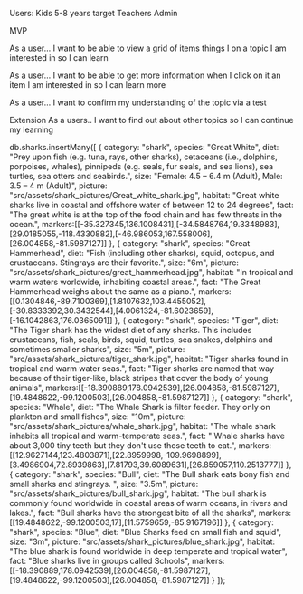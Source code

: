 Users:
Kids 5-8 years target
Teachers
Admin

MVP

As a user...
I want to be able to view a grid of items things I on a topic I am interested in
so I can learn

As a user...
I want to be able to get more information when I click on it an item I am interested in
so I can learn more

As a user...
I want to confirm my understanding of the topic via a test


Extension
As a users..
I want to find out about other topics so I can continue my learning


db.sharks.insertMany([
  {
    category: "shark",
    species: "Great White",
    diet: "Prey upon fish (e.g. tuna, rays, other sharks), cetaceans (i.e., dolphins, porpoises, whales), pinnipeds (e.g. seals, fur seals, and sea lions), sea turtles, sea otters and seabirds.",
    size: "Female: 4.5 – 6.4 m (Adult), Male: 3.5 – 4 m (Adult)",
    picture: "src/assets/shark_pictures/Great_white_shark.jpg",
    habitat: "Great white sharks live in coastal and offshore water of between 12 to 24 degrees",
    fact: "The great white is at the top of the food chain and has few threats in the ocean.",
    markers:[[-35.327345,136.1008431],[-34.5848764,19.3348983],[29.0185055,-118.4330882],[-46.986053,167.558006],[26.004858,-81.5987127]]
  },
  {
    category: "shark",
    species: "Great Hammerhead",
    diet: "Fish (including other sharks), squid, octopus, and crustaceans. Stingrays are their favorite.",
    size: "6m",
    picture: "src/assets/shark_pictures/great_hammerhead.jpg",
    habitat: "In tropical and warm waters worldwide, inhabiting coastal areas.",
    fact: "The Great Hammerhead weighs about the same as a piano.",
    markers:[[0.1304846,-89.7100369],[1.8107632,103.4455052],[-30.8333392,30.3432544],[4.0061324,-81.6023659], [-16.1042863,176.0365091]]
  },
  {
    category: "shark",
    species: "Tiger",
    diet: "The Tiger shark has the widest diet of any sharks. This includes crustaceans, fish, seals, birds, squid, turtles, sea snakes, dolphins and sometimes smaller sharks",
    size: "5m",
    picture: "src/assets/shark_pictures/tiger_shark.jpg",
    habitat: "Tiger sharks found in tropical and warm water seas.",
    fact: "Tiger sharks are named that way because of their tiger-like, black stripes that cover the body of young animals",
    markers:[[-18.390889,178.0942539],[26.004858,-81.5987127],[19.4848622,-99.1200503],[26.004858,-81.5987127]]
  },
  {
    category: "shark",
    species: "Whale",
    diet: "The Whale Shark is filter feeder. They only on plankton and small fishes",
    size: "10m",
    picture: "src/assets/shark_pictures/whale_shark.jpg",
    habitat: "The whale shark inhabits all tropical and warm-temperate seas.",
    fact: " Whale sharks have about 3,000 tiny teeth but they don't use those teeth to eat.",
    markers:[[12.9627144,123.4803871],[22.8959998,-109.9698899],[3.4986904,72.8939863],[7.81793,39.6089631],[26.859057,110.2513777]]
  },
  {
    category: "shark",
    species: "Bull",
    diet: "The Bull shark eats bony fish and small sharks and stingrays. ",
    size: "3.5m",
    picture: "src/assets/shark_pictures/bull_shark.jpg",
    habitat: "The bull shark is commonly found worldwide in coastal areas of warm oceans, in rivers and lakes.",
    fact: "Bull sharks have the strongest bite of all the sharks",
    markers:[[19.4848622,-99.1200503,17],[11.5759659,-85.9167196]]
  },
  {
    category: "shark",
    species: "Blue",
    diet: "Blue Sharks feed on small fish and squid",
    size: "3m",
    picture: "src/assets/shark_pictures/blue_shark.jpg",
    habitat: "The blue shark is found worldwide in deep temperate and tropical water",
    fact: "Blue sharks live in groups called Schools",
    markers:[[-18.390889,178.0942539],[26.004858,-81.5987127],[19.4848622,-99.1200503],[26.004858,-81.5987127]]
    }
]);
